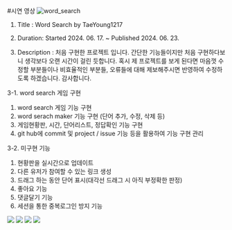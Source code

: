 #시연 영상
![word_search](https://github.com/user-attachments/assets/1f1c9228-eb8b-47f3-b051-72b6523c8f38)

1. Title : Word Search by TaeYoung1217

2. Duration: 
Started 2024. 06. 17. ~ 
Published 2024. 06. 23. 

3. Description : 
처음 구현한 프로젝트 입니다. 간단한 기능들이지만 처음 구현하다보니 생각보다 오랜 시간이 걸린 듯합니다.
혹시 제 프로젝트를 보게 된다면 마음껏 수정할 부분들이나 비효율적인 부분들, 오류들에 대해 제보해주시면 반영하여 수정하도록 하겠습니다.
감사합니다.

3-1. word search 게임 구현

1) word search 게임 기능 구현
2) word serach maker 기능 구현 (단어 추가, 수정, 삭제 등)
3) 게임현황판, 시간, 단어리스트, 정답확인 기능 구현
4) git hub에 commit 및 project / issue 기능 등을 활용하여 기능 구현 관리


3-2. 미구현 기능 
1) 현황판을 실시간으로 업데이트
2) 다른 유저가 참여할 수 있는 링크 생성
3) 드래그 하는 동안 단어 표시(대각선 드래그 시 아직 부정확한 판정)
4) 좋아요 기능
5) 댓글달기 기능
6) 세션을 통한 중복로그인 방지 기능

<div>
<img src="https://img.shields.io/badge/html5-E34F26?style=for-the-badge&logo=html5&logoColor=white">
<img src="https://img.shields.io/badge/css-1572B6?style=for-the-badge&logo=css3&logoColor=white"> 
  <img src="https://img.shields.io/badge/javascript-F7DF1E?style=for-the-badge&logo=javascript&logoColor=black"> 
<img src="https://img.shields.io/badge/python-3776AB?style=for-the-badge&logo=python&logoColor=white"> </div>
